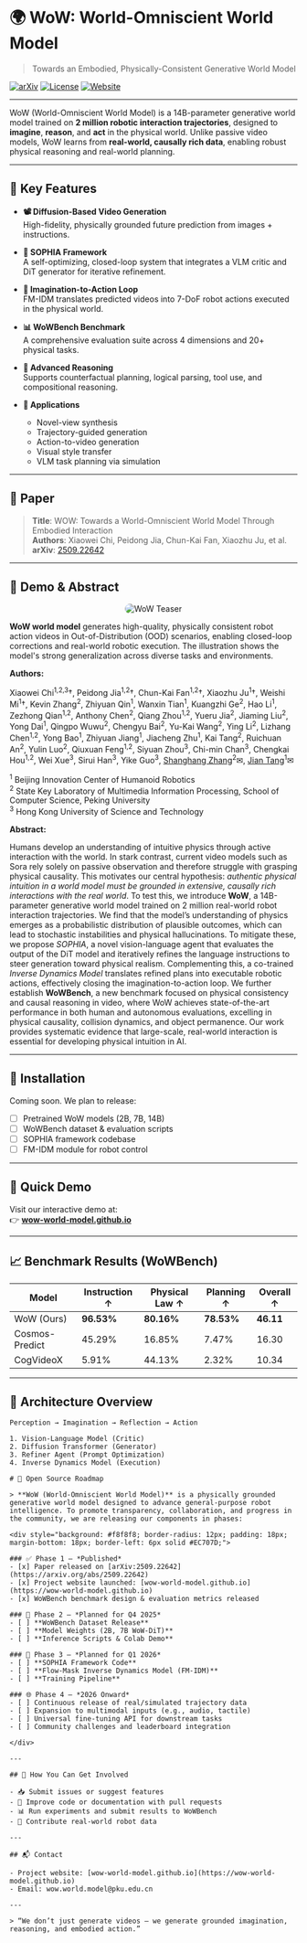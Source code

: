 # 🌍 WoW: World-Omniscient World Model

> Towards an Embodied, Physically-Consistent Generative World Model

[![arXiv](https://img.shields.io/badge/arXiv-2509.22642v1-b31b1b.svg)](https://arxiv.org/abs/2509.22642)
[![License](https://img.shields.io/badge/license-Apache--2.0-blue.svg)](LICENSE)
[![Website](https://img.shields.io/badge/demo-wow--world--model.github.io-green.svg)](https://wow-world-model.github.io)

---

WoW (World-Omniscient World Model) is a 14B-parameter generative world model trained on **2 million robotic interaction trajectories**, designed to **imagine**, **reason**, and **act** in the physical world. Unlike passive video models, WoW learns from **real-world, causally rich data**, enabling robust physical reasoning and real-world planning.

---

## 🔬 Key Features

- **📽️ Diffusion-Based Video Generation**  
  High-fidelity, physically grounded future prediction from images + instructions.

- **🧠 SOPHIA Framework**  
  A self-optimizing, closed-loop system that integrates a VLM critic and DiT generator for iterative refinement.

- **🤖 Imagination-to-Action Loop**  
  FM-IDM translates predicted videos into 7-DoF robot actions executed in the physical world.

- **📊 WoWBench Benchmark**  
  A comprehensive evaluation suite across 4 dimensions and 20+ physical tasks.

- **🧪 Advanced Reasoning**  
  Supports counterfactual planning, logical parsing, tool use, and compositional reasoning.

- **🧩 Applications**  
  - Novel-view synthesis  
  - Trajectory-guided generation  
  - Action-to-video generation  
  - Visual style transfer  
  - VLM task planning via simulation

---

## 📖 Paper

> **Title**: WOW: Towards a World-Omniscient World Model Through Embodied Interaction  
> **Authors**: Xiaowei Chi, Peidong Jia, Chun-Kai Fan, Xiaozhu Ju, et al.  
> **arXiv**: [2509.22642](https://arxiv.org/pdf/2509.22642)

---

## 🌟 Demo & Abstract

<div align="center">
  <img src="wow-world-model.github.io/figs/teaser.png" alt="WoW Teaser" style="max-width: 600px; border-radius: 12px;">
</div>

**WoW world model** generates high-quality, physically consistent robot action videos in Out-of-Distribution (OOD) scenarios, enabling closed-loop corrections and real-world robotic execution. The illustration shows the model's strong generalization across diverse tasks and environments.

**Authors:**

Xiaowei Chi<sup>1,2,3</sup>†, Peidong Jia<sup>1,2</sup>†, Chun-Kai Fan<sup>1,2</sup>†, Xiaozhu Ju<sup>1</sup>†, Weishi Mi<sup>1</sup>†, Kevin Zhang<sup>2</sup>, Zhiyuan Qin<sup>1</sup>, Wanxin Tian<sup>1</sup>, Kuangzhi Ge<sup>2</sup>, Hao Li<sup>1</sup>, Zezhong Qian<sup>1,2</sup>, Anthony Chen<sup>2</sup>, Qiang Zhou<sup>1,2</sup>, Yueru Jia<sup>2</sup>, Jiaming Liu<sup>2</sup>, Yong Dai<sup>1</sup>, Qingpo Wuwu<sup>2</sup>, Chengyu Bai<sup>2</sup>, Yu-Kai Wang<sup>2</sup>, Ying Li<sup>2</sup>, Lizhang Chen<sup>1,2</sup>, Yong Bao<sup>1</sup>, Zhiyuan Jiang<sup>1</sup>, Jiacheng Zhu<sup>1</sup>, Kai Tang<sup>2</sup>, Ruichuan An<sup>2</sup>, Yulin Luo<sup>2</sup>, Qiuxuan Feng<sup>1,2</sup>, Siyuan Zhou<sup>3</sup>, Chi-min Chan<sup>3</sup>, Chengkai Hou<sup>1,2</sup>, Wei Xue<sup>3</sup>, Sirui Han<sup>3</sup>, Yike Guo<sup>3</sup>, [Shanghang Zhang](https://www.shanghangzhang.com)<sup>2</sup>✉, [Jian Tang](https://jian-tang.com)<sup>1</sup>✉

<sup>1</sup> Beijing Innovation Center of Humanoid Robotics  
<sup>2</sup> State Key Laboratory of Multimedia Information Processing, School of Computer Science, Peking University  
<sup>3</sup> Hong Kong University of Science and Technology

**Abstract:**

Humans develop an understanding of intuitive physics through active interaction with the world. In stark contrast, current video models such as Sora rely solely on passive observation and therefore struggle with grasping physical causality. This motivates our central hypothesis: *authentic physical intuition in a world model must be grounded in extensive, causally rich interactions with the real world*. To test this, we introduce **WoW**, a 14B-parameter generative world model trained on 2 million real-world robot interaction trajectories. We find that the model’s understanding of physics emerges as a probabilistic distribution of plausible outcomes, which can lead to stochastic instabilities and physical hallucinations. To mitigate these, we propose *SOPHIA*, a novel vision-language agent that evaluates the output of the DiT model and iteratively refines the language instructions to steer generation toward physical realism. Complementing this, a co-trained *Inverse Dynamics Model* translates refined plans into executable robotic actions, effectively closing the imagination-to-action loop. We further establish **WoWBench**, a new benchmark focused on physical consistency and causal reasoning in video, where WoW achieves state-of-the-art performance in both human and autonomous evaluations, excelling in physical causality, collision dynamics, and object permanence. Our work provides systematic evidence that large-scale, real-world interaction is essential for developing physical intuition in AI.

---

## 🧰 Installation

Coming soon. We plan to release:

- [ ] Pretrained WoW models (2B, 7B, 14B)
- [ ] WoWBench dataset & evaluation scripts
- [ ] SOPHIA framework codebase
- [ ] FM-IDM module for robot control

---

## 🚀 Quick Demo

Visit our interactive demo at:  
👉 [**wow-world-model.github.io**](https://wow-world-model.github.io)

---

## 📈 Benchmark Results (WoWBench)

| Model         | Instruction ↑ | Physical Law ↑ | Planning ↑ | Overall ↑ |
|---------------|----------------|----------------|------------|------------|
| WoW (Ours)    | **96.53%**     | **80.16%**     | **78.53%** | **46.11**  |
| Cosmos-Predict | 45.29%         | 16.85%         | 7.47%      | 16.30      |
| CogVideoX     | 5.91%          | 44.13%         | 2.32%      | 10.34      |

---

## 🧠 Architecture Overview

```text
Perception → Imagination → Reflection → Action

1. Vision-Language Model (Critic)
2. Diffusion Transformer (Generator)
3. Refiner Agent (Prompt Optimization)
4. Inverse Dynamics Model (Execution)

# 🚀 Open Source Roadmap

> **WoW (World-Omniscient World Model)** is a physically grounded generative world model designed to advance general-purpose robot intelligence. To promote transparency, collaboration, and progress in the community, we are releasing our components in phases:

<div style="background: #f8f8f8; border-radius: 12px; padding: 18px; margin-bottom: 18px; border-left: 6px solid #EC707D;">

### ✅ Phase 1 – *Published*
- [x] Paper released on [arXiv:2509.22642](https://arxiv.org/abs/2509.22642)
- [x] Project website launched: [wow-world-model.github.io](https://wow-world-model.github.io)
- [x] WoWBench benchmark design & evaluation metrics released

### 🚧 Phase 2 – *Planned for Q4 2025*
- [ ] **WoWBench Dataset Release**
- [ ] **Model Weights (2B, 7B WoW-DiT)**
- [ ] **Inference Scripts & Colab Demo**

### 🚀 Phase 3 – *Planned for Q1 2026*
- [ ] **SOPHIA Framework Code**
- [ ] **Flow-Mask Inverse Dynamics Model (FM-IDM)**
- [ ] **Training Pipeline**

### 🌐 Phase 4 – *2026 Onward*
- [ ] Continuous release of real/simulated trajectory data
- [ ] Expansion to multimodal inputs (e.g., audio, tactile)
- [ ] Universal fine-tuning API for downstream tasks
- [ ] Community challenges and leaderboard integration

</div>

---

## 🤝 How You Can Get Involved

- 📥 Submit issues or suggest features  
- 🔧 Improve code or documentation with pull requests  
- 📊 Run experiments and submit results to WoWBench  
- 🤖 Contribute real-world robot data

---

## 📬 Contact

- Project website: [wow-world-model.github.io](https://wow-world-model.github.io)  
- Email: wow.world.model@pku.edu.cn

---

> “We don’t just generate videos — we generate grounded imagination, reasoning, and embodied action.”
